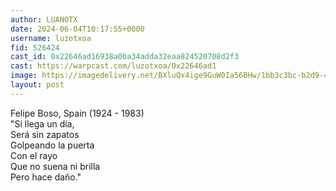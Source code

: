 ```yaml
---
author: LUANOTX
date: 2024-06-04T10:17:55+0000
username: luzotxoa
fid: 526424
cast_id: 0x22646ad16938a0ba34adda32eaa824520708d2f3
cast: https://warpcast.com/luzotxoa/0x22646ad1
image: https://imagedelivery.net/BXluQx4ige9GuW0Ia56BHw/1bb3c3bc-b2d9-45f3-a96e-d59e26ea6900/original
layout: post
---
```

Felipe Boso, Spain (1924 - 1983)  
"Si llega un día,  
Será sin zapatos  
Golpeando la puerta  
Con el rayo  
Que no suena ni brilla  
Pero hace daño."  

<img src='https://imagedelivery.net/BXluQx4ige9GuW0Ia56BHw/1bb3c3bc-b2d9-45f3-a96e-d59e26ea6900/original' alt='' referrerpolicy='no-referrer'/>
<img src='https://imagedelivery.net/BXluQx4ige9GuW0Ia56BHw/9f3e4bf6-cab1-4b71-aa15-ee2c0f86a800/original' alt='' referrerpolicy='no-referrer'/>